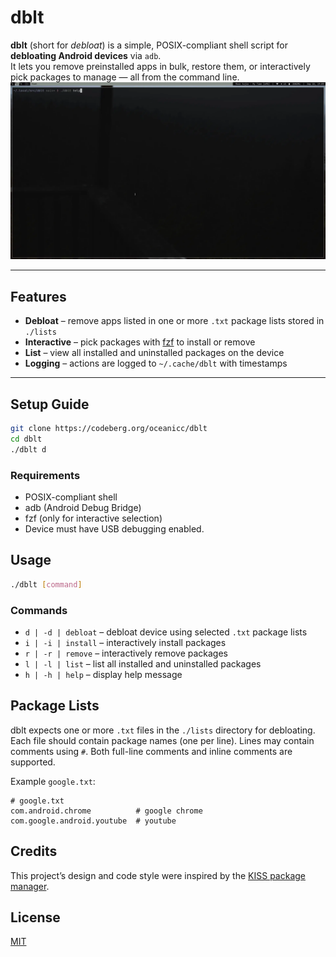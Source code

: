 # dblt

**dblt** (short for *debloat*) is a simple, POSIX-compliant shell script for **debloating Android devices** via `adb`.  
It lets you remove preinstalled apps in bulk, restore them, or interactively pick packages to manage — all from the command line.
![](./demo/dblt-demo.webp)

---

## Features

- **Debloat** – remove apps listed in one or more `.txt` package lists stored in `./lists`
- **Interactive** – pick packages with [fzf](https://github.com/junegunn/fzf) to install or remove  
- **List** – view all installed and uninstalled packages on the device  
- **Logging** – actions are logged to `~/.cache/dblt` with timestamps  

---

## Setup Guide

```sh
git clone https://codeberg.org/oceanicc/dblt
cd dblt
./dblt d
```

### Requirements

- POSIX-compliant shell
- adb (Android Debug Bridge)
- fzf (only for interactive selection)
- Device must have USB debugging enabled.

## Usage

```sh
./dblt [command]
```

### Commands

- `d | -d | debloat` – debloat device using selected `.txt` package lists
- `i | -i | install` – interactively install packages
- `r | -r | remove` – interactively remove packages
- `l | -l | list` – list all installed and uninstalled packages
- `h | -h | help` – display help message

## Package Lists

dblt expects one or more `.txt` files in the `./lists` directory for debloating.
Each file should contain package names (one per line).
Lines may contain comments using `#`. Both full-line comments and inline comments are supported.

Example `google.txt`:
```
# google.txt
com.android.chrome          # google chrome
com.google.android.youtube  # youtube
```

## Credits

This project’s design and code style were inspired by the [KISS package manager](https://codeberg.org/kiss-community/kiss).

## License

[MIT](https://mit-license.org/)
